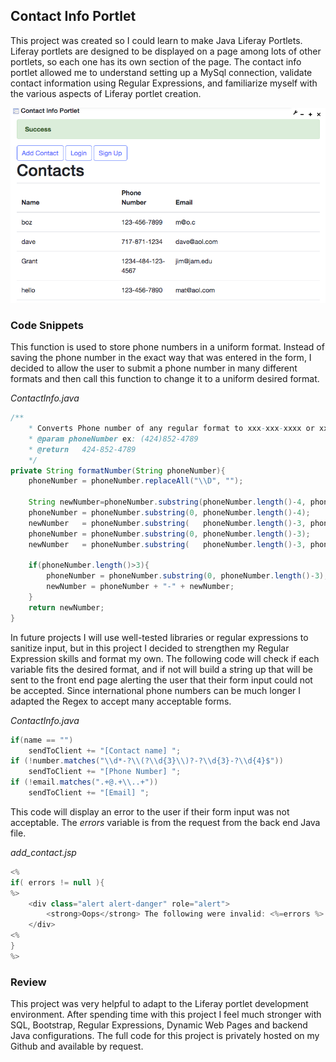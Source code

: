 ## Contact Info Portlet

This project was created so I could learn to make Java Liferay Portlets. 
Liferay portlets are designed to be displayed on a page among lots 
of other portlets, so each one has its own section of the page. 
The contact info portlet allowed me to understand setting up a 
MySql connection, validate contact information using Regular Expressions, and familiarize myself with the various aspects of Liferay portlet creation. 

![Liferay contact info portlet displaying contact information](/images/contact.png)

### Code Snippets

This function is used to store phone numbers in a uniform format. 
Instead of saving the phone number in the exact way that was entered
in the form, I decided to allow the user to submit a phone number in 
many different formats and then call this function to change it to a 
uniform desired format. 

*ContactInfo.java*
```java
/**
    * Converts Phone number of any regular format to xxx-xxx-xxxx or xxx-xxx-xxx-xxxx, based on length.  
    * @param phoneNumber ex: (424)852-4789
    * @return 	424-852-4789
    */
private String formatNumber(String phoneNumber){
    phoneNumber = phoneNumber.replaceAll("\\D", "");
    
    String newNumber=phoneNumber.substring(phoneNumber.length()-4, phoneNumber.length());
    phoneNumber = phoneNumber.substring(0, phoneNumber.length()-4);
    newNumber   = phoneNumber.substring(   phoneNumber.length()-3, phoneNumber.length()) + "-" + newNumber;
    phoneNumber = phoneNumber.substring(0, phoneNumber.length()-3);
    newNumber   = phoneNumber.substring(   phoneNumber.length()-3, phoneNumber.length()) + "-" + newNumber;
    
    if(phoneNumber.length()>3){
        phoneNumber = phoneNumber.substring(0, phoneNumber.length()-3);
        newNumber = phoneNumber + "-" + newNumber;
    }
    return newNumber;
}
```

In future projects I will use well-tested libraries or regular expressions
to sanitize input, but in this project I decided to strengthen my 
Regular Expression skills and format my own. The following code will 
check if each variable fits the desired format, and if not will build 
a string up that will be sent to the front end page alerting the user 
that their form input could not be accepted. Since international phone 
numbers can be much longer I adapted the Regex to accept many acceptable 
forms.

*ContactInfo.java*
```java 
if(name == "")
    sendToClient += "[Contact name] ";
if (!number.matches("\\d*-?\\(?\\d{3}\\)?-?\\d{3}-?\\d{4}$"))
    sendToClient += "[Phone Number] ";
if (!email.matches(".+@.+\\..+"))
    sendToClient += "[Email] ";
```

This code will display an error to the user if their form input 
was not acceptable. The *errors* variable is from the request from the 
back end Java file. 

*add_contact.jsp*
```java
<%
if( errors != null ){ 
%>
    <div class="alert alert-danger" role="alert">
        <strong>Oops</strong> The following were invalid: <%=errors %>
    </div>
<%
}
%>
```

### Review

This project was very helpful to adapt to the Liferay portlet development environment. 
After spending time with this project I feel much stronger with SQL, Bootstrap, Regular 
Expressions, Dynamic Web Pages and backend Java configurations. The full code for this project
is privately hosted on my Github and available by request.  